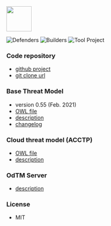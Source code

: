 
<img src="assets/images/common/owasp_level_incubator.svg" width="66">

![Defenders](assets/images/common/owasp_defenders.svg)
![Builders](assets/images/common/owasp_builders.svg)
![Tool Project](assets/images/common/owasp_tool_project.svg)

### Code repository

* [github project](https://github.com/OWASP/OdTM/)
* [git clone url](https://github.com/OWASP/OdTM.git)

### Base Threat Model

* version 0.55 (Feb. 2021)
* [OWL file](https://github.com/OWASP/OdTM/blob/master/OdTMBaseThreatModel.owl)
* [description](https://github.com/OWASP/OdTM/blob/master/docs/BASEMODEL.md)
* [changelog](https://github.com/OWASP/OdTM/blob/master/docs/BASEMODEL_changelog.md)

### Cloud threat model (ACCTP)

* [OWL file](https://github.com/OWASP/OdTM/blob/master/OdTMACCTP.owl)
* [description](https://github.com/OWASP/OdTM/blob/master/docs/ODTMACCTP.md)

### OdTM Server

* [description](https://github.com/OWASP/OdTM/tree/master/applications/OdTMServer/README.md)

### License

* MIT
